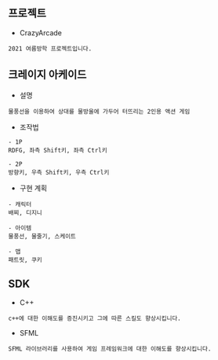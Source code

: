 ## 프로젝트
* CrazyArcade
```
2021 여름방학 프로젝트입니다.
```

## 크레이지 아케이드
* 설명
```
물풍선을 이용하여 상대를 물방울에 가두어 터뜨리는 2인용 액션 게임
```
* 조작법
```
- 1P
RDFG, 좌측 Shift키, 좌측 Ctrl키

- 2P
방향키, 우측 Shift키, 우측 Ctrl키
```
* 구현 계획
```
- 캐릭터
배찌, 디지니

- 아이템
물풍선, 물줄기, 스케이트

- 맵
패트릿, 쿠키
```

## SDK
* C++
```
c++에 대한 이해도를 증진시키고 그에 따른 스킬도 향상시킵니다.
```
* SFML
```
SFML 라이브러리를 사용하여 게임 프레임워크에 대한 이해도를 향상시킵니다.
```
